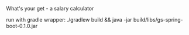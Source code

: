 What's your get - a salary calculator

run with gradle wrapper:
./gradlew build && java -jar build/libs/gs-spring-boot-0.1.0.jar

